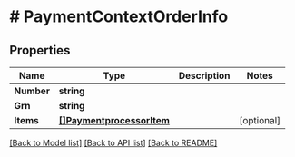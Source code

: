 # # PaymentContextOrderInfo


## Properties 


Name | Type | Description | Notes
------------ | ------------- | ------------- | -------------
**Number**| **string** |   |
**Grn**| **string** |   |
**Items**| [**[]PaymentprocessorItem**](PaymentprocessorItem.md) |   | [optional]


[[Back to Model list]](../../README.md#models) [[Back to API list]](../../README.md#endpoints) [[Back to README]](../../README.md)

